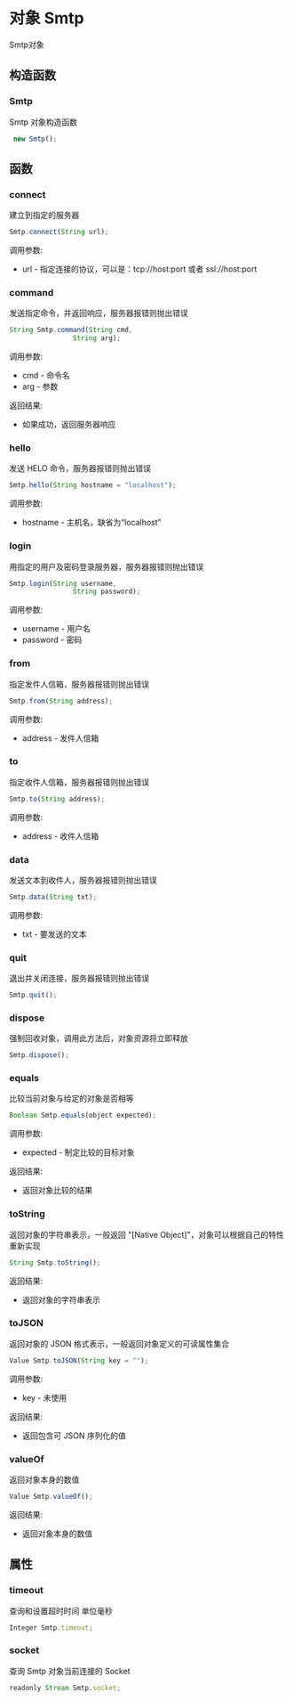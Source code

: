 # 对象 Smtp
Smtp对象

## 构造函数
        
### Smtp
Smtp 对象构造函数
```JavaScript
 new Smtp();
```

## 函数
        
### connect
建立到指定的服务器
```JavaScript
Smtp.connect(String url);
```

调用参数:
* url - 指定连接的协议，可以是：tcp://host:port 或者 ssl://host:port

### command
发送指定命令，并返回响应，服务器报错则抛出错误
```JavaScript
String Smtp.command(String cmd,
                String arg);
```

调用参数:
* cmd - 命令名
* arg - 参数

返回结果:
* 如果成功，返回服务器响应

### hello
发送 HELO 命令，服务器报错则抛出错误
```JavaScript
Smtp.hello(String hostname = "localhost");
```

调用参数:
* hostname - 主机名，缺省为“localhost”

### login
用指定的用户及密码登录服务器，服务器报错则抛出错误
```JavaScript
Smtp.login(String username,
                String password);
```

调用参数:
* username - 用户名
* password - 密码

### from
指定发件人信箱，服务器报错则抛出错误
```JavaScript
Smtp.from(String address);
```

调用参数:
* address - 发件人信箱

### to
指定收件人信箱，服务器报错则抛出错误
```JavaScript
Smtp.to(String address);
```

调用参数:
* address - 收件人信箱

### data
发送文本到收件人，服务器报错则抛出错误
```JavaScript
Smtp.data(String txt);
```

调用参数:
* txt - 要发送的文本

### quit
退出并关闭连接，服务器报错则抛出错误
```JavaScript
Smtp.quit();
```

### dispose
强制回收对象，调用此方法后，对象资源将立即释放
```JavaScript
Smtp.dispose();
```

### equals
比较当前对象与给定的对象是否相等
```JavaScript
Boolean Smtp.equals(object expected);
```

调用参数:
* expected - 制定比较的目标对象

返回结果:
* 返回对象比较的结果

### toString
返回对象的字符串表示，一般返回 &#34;[Native Object]&#34;，对象可以根据自己的特性重新实现
```JavaScript
String Smtp.toString();
```

返回结果:
* 返回对象的字符串表示

### toJSON
返回对象的 JSON 格式表示，一般返回对象定义的可读属性集合
```JavaScript
Value Smtp.toJSON(String key = "");
```

调用参数:
* key - 未使用

返回结果:
* 返回包含可 JSON 序列化的值

### valueOf
返回对象本身的数值
```JavaScript
Value Smtp.valueOf();
```

返回结果:
* 返回对象本身的数值

## 属性
        
### timeout
查询和设置超时时间 单位毫秒
```JavaScript
Integer Smtp.timeout;
```

### socket
查询 Smtp 对象当前连接的 Socket
```JavaScript
readonly Stream Smtp.socket;
```

